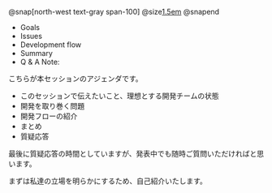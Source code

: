 @snap[north-west text-gray span-100]
@size[1.5em](Agenda)
@snapend

- Goals
- Issues
- Development flow
- Summary 
- Q & A
Note:

こちらが本セッションのアジェンダです。

- このセッションで伝えたいこと、理想とする開発チームの状態
- 開発を取り巻く問題
- 開発フローの紹介
- まとめ
- 質疑応答

最後に質疑応答の時間としていますが、発表中でも随時ご質問いただければと思います。

まずは私達の立場を明らかにするため、自己紹介いたします。


